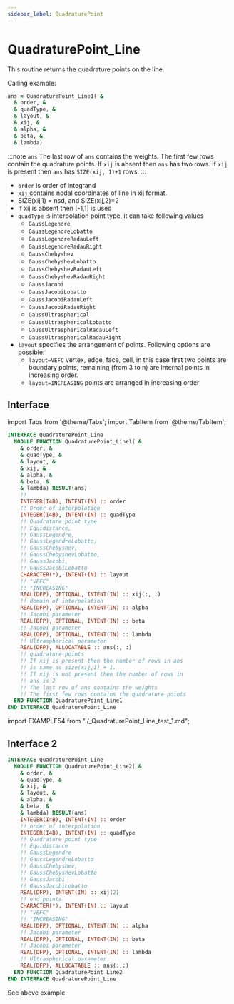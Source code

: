 ```yaml
---
sidebar_label: QuadraturePoint
---
```


# QuadraturePoint_Line

This routine returns the quadrature points on the line.

Calling example:

```fortran
ans = QuadraturePoint_Line1( &
  & order, &
  & quadType, &
  & layout, &
  & xij, &
  & alpha, &
  & beta, &
  & lambda)
```

:::note `ans`
The last row of `ans` contains the weights. The first few rows contain the quadrature points. If `xij` is absent then `ans` has two rows. If `xij` is present then `ans` has `SIZE(xij, 1)+1` rows.
:::

- `order` is order of integrand
- `xij` contains nodal coordinates of line in xij format.
- SIZE(xij,1) = nsd, and SIZE(xij,2)=2
- If xij is absent then [-1,1] is used
- `quadType` is interpolation point type, it can take following values
  - `GaussLegendre`
  - `GaussLegendreLobatto`
  - `GaussLegendreRadauLeft`
  - `GaussLegendreRadauRight`
  - `GaussChebyshev`
  - `GaussChebyshevLobatto`
  - `GaussChebyshevRadauLeft`
  - `GaussChebyshevRadauRight`
  - `GaussJacobi`
  - `GaussJacobiLobatto`
  - `GaussJacobiRadauLeft`
  - `GaussJacobiRadauRight`
  - `GaussUltraspherical`
  - `GaussUltrasphericalLobatto`
  - `GaussUltrasphericalRadauLeft`
  - `GaussUltrasphericalRadauRight`
- `layout` specifies the arrangement of points. Following options are possible:
  - `layout=VEFC` vertex, edge, face, cell, in this case first two points are boundary points, remaining (from 3 to n) are internal points in increasing order.
  - `layout=INCREASING` points are arranged in increasing order

## Interface

import Tabs from '@theme/Tabs';
import TabItem from '@theme/TabItem';

<Tabs>
<TabItem value="interface" label="܀ Interface" default>

```fortran
INTERFACE QuadraturePoint_Line
  MODULE FUNCTION QuadraturePoint_Line1( &
    & order, &
    & quadType, &
    & layout, &
    & xij, &
    & alpha, &
    & beta, &
    & lambda) RESULT(ans)
    !!
    INTEGER(I4B), INTENT(IN) :: order
    !! Order of interpolation
    INTEGER(I4B), INTENT(IN) :: quadType
    !! Quadrature point type
    !! Equidistance,
    !! GaussLegendre,
    !! GaussLegendreLobatto,
    !! GaussChebyshev,
    !! GaussChebyshevLobatto,
    !! GaussJacobi,
    !! GaussJacobiLobatto
    CHARACTER(*), INTENT(IN) :: layout
    !! "VEFC"
    !! "INCREASING"
    REAL(DFP), OPTIONAL, INTENT(IN) :: xij(:, :)
    !! domain of interpolation
    REAL(DFP), OPTIONAL, INTENT(IN) :: alpha
    !! Jacobi parameter
    REAL(DFP), OPTIONAL, INTENT(IN) :: beta
    !! Jacobi parameter
    REAL(DFP), OPTIONAL, INTENT(IN) :: lambda
    !! Ultraspherical parameter
    REAL(DFP), ALLOCATABLE :: ans(:, :)
    !! quadrature points
    !! If xij is present then the number of rows in ans
    !! is same as size(xij,1) + 1.
    !! If xij is not present then the number of rows in
    !! ans is 2
    !! The last row of ans contains the weights
    !! The first few rows contains the quadrature points
  END FUNCTION QuadraturePoint_Line1
END INTERFACE QuadraturePoint_Line
```

</TabItem>

<TabItem value="example" label="️܀ See example">

import EXAMPLE54 from "./_QuadraturePoint_Line_test_1.md";

<EXAMPLE54 />

</TabItem>

<TabItem value="close" label="↢ ">

</TabItem>
</Tabs>

## Interface 2

<Tabs>
<TabItem value="interface" label="܀ Interface" default>

```fortran
INTERFACE QuadraturePoint_Line
  MODULE FUNCTION QuadraturePoint_Line2( &
    & order, &
    & quadType, &
    & xij, &
    & layout, &
    & alpha, &
    & beta, &
    & lambda) RESULT(ans)
    INTEGER(I4B), INTENT(IN) :: order
    !! order of interpolation
    INTEGER(I4B), INTENT(IN) :: quadType
    !! Quadrature point type
    !! Equidistance
    !! GaussLegendre
    !! GaussLegendreLobatto
    !! GaussChebyshev,
    !! GaussChebyshevLobatto
    !! GaussJacobi
    !! GaussJacobiLobatto
    REAL(DFP), INTENT(IN) :: xij(2)
    !! end points
    CHARACTER(*), INTENT(IN) :: layout
    !! "VEFC"
    !! "INCREASING"
    REAL(DFP), OPTIONAL, INTENT(IN) :: alpha
    !! Jacobi parameter
    REAL(DFP), OPTIONAL, INTENT(IN) :: beta
    !! Jacobi parameter
    REAL(DFP), OPTIONAL, INTENT(IN) :: lambda
    !! Ultraspherical parameter
    REAL(DFP), ALLOCATABLE :: ans(:,:)
  END FUNCTION QuadraturePoint_Line2
END INTERFACE QuadraturePoint_Line
```

</TabItem>

<TabItem value="example" label="️܀ See example">

See above example.

</TabItem>

<TabItem value="close" label="↢ ">

</TabItem>
</Tabs>
